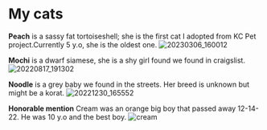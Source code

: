 My cats
=========
**Peach** is a sassy fat tortoiseshell; she is the first cat I adopted from KC Pet project.Currently 5 y.o, she is the oldest one. 
![20230306_160012](https://user-images.githubusercontent.com/123142971/225985496-6595bef4-1611-467c-a169-42f31be1c5d2.jpg)

**Mochi** is a dwarf siamese, she is a shy girl found we found in craigslist.  ![20220817_191302](https://user-images.githubusercontent.com/123142971/225985397-390d59bd-0ef0-4189-abb3-0850bb2d0cee.jpg)

**Noodle** is a grey baby we found in the streets. Her breed is unknown but might be a korat. 
![20221230_165552](https://user-images.githubusercontent.com/123142971/225987280-d1a82f6e-243f-451a-937a-3fe2ae327b1b.jpg)

**Honorable mention** Cream was an orange big boy that passed away 12-14-22. He was 10 y.o and the best boy. 
![cream](https://user-images.githubusercontent.com/123142971/225986963-99e72a7f-1cab-4f34-8587-66cc62a893b3.jpg)
